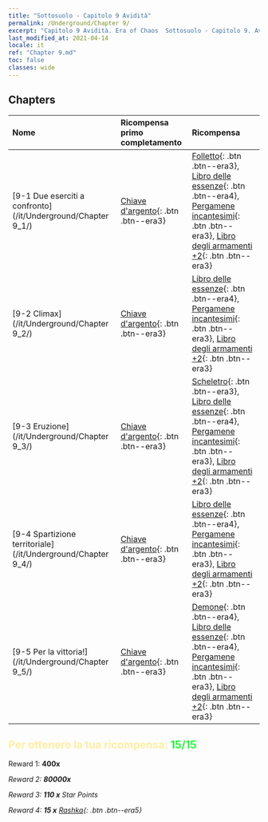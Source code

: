 ```yaml
---
title: "Sottosuolo - Capitolo 9 Avidità"
permalink: /Underground/Chapter 9/
excerpt: "Capitolo 9 Avidità. Era of Chaos  Sottosuolo - Capitolo 9. Avidità"
last_modified_at: 2021-04-14
locale: it
ref: "Chapter 9.md"
toc: false
classes: wide
---
```


## Chapters

  | Nome |  Ricompensa primo completamento | Ricompensa |
  |:------------|:------------|:------------| 
  | [9-1 Due eserciti a confronto](/it/Underground/Chapter 9_1/) | [Chiave d'argento](/it/Items/con_693/){: .btn .btn--era3} | [Folletto](/it/Items/unt_226/){: .btn .btn--era3}, [Libro delle essenze](/it/Items/mat_39/){: .btn .btn--era4}, [Pergamene incantesimi](/it/Items/con_694/){: .btn .btn--era3}, [Libro degli armamenti +2](/it/Items/mat_32/){: .btn .btn--era3} |
  | [9-2 Climax](/it/Underground/Chapter 9_2/) | [Chiave d'argento](/it/Items/con_693/){: .btn .btn--era3} | [Libro delle essenze](/it/Items/mat_39/){: .btn .btn--era4}, [Pergamene incantesimi](/it/Items/con_694/){: .btn .btn--era3}, [Libro degli armamenti +2](/it/Items/mat_32/){: .btn .btn--era3} |
  | [9-3 Eruzione](/it/Underground/Chapter 9_3/) | [Chiave d'argento](/it/Items/con_693/){: .btn .btn--era3} | [Scheletro](/it/Items/unt_208/){: .btn .btn--era3}, [Libro delle essenze](/it/Items/mat_39/){: .btn .btn--era4}, [Pergamene incantesimi](/it/Items/con_694/){: .btn .btn--era3}, [Libro degli armamenti +2](/it/Items/mat_32/){: .btn .btn--era3} |
  | [9-4 Spartizione territoriale](/it/Underground/Chapter 9_4/) | [Chiave d'argento](/it/Items/con_693/){: .btn .btn--era3} | [Libro delle essenze](/it/Items/mat_39/){: .btn .btn--era4}, [Pergamene incantesimi](/it/Items/con_694/){: .btn .btn--era3}, [Libro degli armamenti +2](/it/Items/mat_32/){: .btn .btn--era3} |
  | [9-5 Per la vittoria!](/it/Underground/Chapter 9_5/) | [Chiave d'argento](/it/Items/con_693/){: .btn .btn--era3} | [Demone](/it/Items/unt_229/){: .btn .btn--era4}, [Libro delle essenze](/it/Items/mat_39/){: .btn .btn--era4}, [Pergamene incantesimi](/it/Items/con_694/){: .btn .btn--era3}, [Libro degli armamenti +2](/it/Items/mat_32/){: .btn .btn--era3} |


## <span style="color: #ffeea0">Per ottenere la tua ricompensa: </span><span style="color: #27f73a">15/15</span>

 Reward 1:  **400x** <i class="fas fa-gem"/>

 Reward 2:  **80000x** <i class="fas fa-coins"/>

 Reward 3: **110 x** Star Points

 Reward 4: **15 x** [Rashka](/it/Items/her_384/){: .btn .btn--era5}

